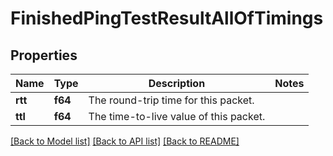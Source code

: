 # FinishedPingTestResultAllOfTimings

## Properties

Name | Type | Description | Notes
------------ | ------------- | ------------- | -------------
**rtt** | **f64** | The round-trip time for this packet. | 
**ttl** | **f64** | The time-to-live value of this packet. | 

[[Back to Model list]](../README.md#documentation-for-models) [[Back to API list]](../README.md#documentation-for-api-endpoints) [[Back to README]](../README.md)


